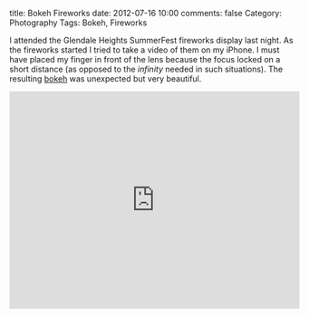 title: Bokeh Fireworks
date: 2012-07-16 10:00
comments: false
Category: Photography
Tags: Bokeh, Fireworks

I attended the Glendale Heights SummerFest fireworks display last night.
As the fireworks started I tried to take a video of them on my iPhone.  I
must have placed my finger in front of the lens because the focus locked
on a short distance (as opposed to the _infinity_ needed in such
situations).
The resulting [bokeh](http://en.wikipedia.org/wiki/Bokeh) was unexpected but very beautiful.  
<iframe width="512" height="384" src="http://www.youtube.com/embed/wFK7L4Ii7BY?rel=0" frameborder="0" allowfullscreen></iframe>


